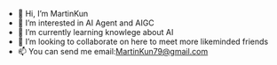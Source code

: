 - 👋 Hi, I’m MartinKun
- 👀 I’m interested in AI Agent and AIGC
- 🌱 I’m currently learning knowlege about AI
- 💞️ I’m looking to collaborate on here to meet more likeminded friends
- 📫 You can send me email:MartinKun79@gmail.com 

<!---
Martin117825/Martin117825 is a ✨ special ✨ repository because its `README.md` (this file) appears on your GitHub profile.
You can click the Preview link to take a look at your changes.
--->
